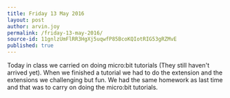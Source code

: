 ```yaml
---
title: Friday 13 May 2016
layout: post
author: arvin.joy
permalink: /friday-13-may-2016/
source-id: 11gnlzUmFlRR3HgXj5uqwfP85BcoKQIotRIG53gRZMvE
published: true
---
```

Today in class we carried on doing  micro:bit tutorials (They still haven't arrived yet). When we finished a tutorial we had to do the extension and the extensions we challenging but fun. We had the same homework as last time and that was to carry on doing the micro:bit tutorials.

